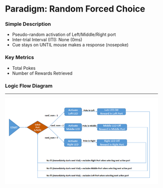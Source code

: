 
# Paradigm: Random Forced Choice


### Simple Description

- Pseudo-random activation of Left/Middle/Right port
- Inter-trial Interval (ITI): None (0ms)
- Cue stays on UNTIL mouse makes a response (nosepoke)

### Key Metrics

- Total Pokes
- Number of Rewards Retrieved


### Logic Flow Diagram
___

<p align="center">
  <img src="RFC_Diagram.png" align=center width=900/><br>
</p>
